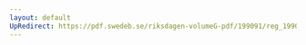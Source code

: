 ```yaml
---
layout: default
UpRedirect: https://pdf.swedeb.se/riksdagen-volumeG-pdf/199091/reg_199091/reg_199091_1034.pdf
---
```

